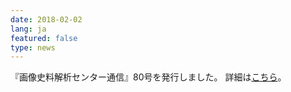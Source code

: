 ```yaml
---
date: 2018-02-02
lang: ja
featured: false
type: news
---
```

『画像史料解析センター通信』80号を発行しました。
 詳細は<a href="http://www.hi.u-tokyo.ac.jp/gazo/centernewslist.htm" target="_blank">こちら</a>。
